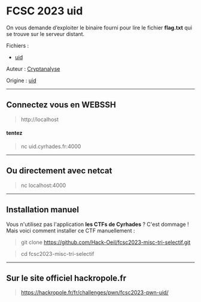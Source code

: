 # FCSC 2023 uid

On vous demande d’exploiter le binaire fourni pour lire le fichier **flag.txt** qui se trouve sur le serveur distant.


Fichiers :
- [uid](uid)




Auteur : [Cryptanalyse](https://twitter.com/Cryptanalyse)

Origine : [uid](https://hackropole.fr/fr/challenges/pwn/fcsc2023-pwn-uid/)


-----------

## Connectez vous en WEBSSH
> http://localhost

#### tentez 
> nc uid.cyrhades.fr:4000

-----------

## Ou directement avec netcat
> nc localhost:4000


-----------


## Installation manuel
Vous n'utilisez pas l'application **les CTFs de Cyrhades** ? C'est dommage !
Mais voici comment installer ce CTF manuellement :

> git clone https://github.com/Hack-Oeil/fcsc2023-misc-tri-selectif.git

> cd fcsc2023-misc-tri-selectif


-----------


## Sur le site officiel hackropole.fr
> https://hackropole.fr/fr/challenges/pwn/fcsc2023-pwn-uid/